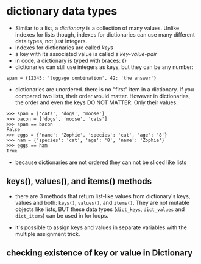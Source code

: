 # dictionary data types

- Similar to a list, a *dictionary* is a collection of many values. Unlike indexes for lists though, indexes for dictionaries can use many different data types, not just integers.
- indexes for dictionaries are called *keys*
- a key with its associated value is called a *key-value-pair*
- in code, a dictionary is typed with braces: {}
- dictionaries can still use integers as keys, but they can be any number:

```
spam = {12345: 'luggage combination', 42: 'the answer'}
```

- dictionaries are unordered. there is no "first" item in a dictionary. If you compared two lists, their order would matter. However in dictionaries, the order and even the keys DO NOT MATTER. Only their values:

```
>>> spam = ['cats', 'dogs', 'moose']
>>> bacon = ['dogs', 'moose', 'cats']
>>> spam == bacon
False
>>> eggs = {'name': 'Zophie', 'species': 'cat', 'age': '8'}
>>> ham = {'species': 'cat', 'age': '8', 'name': 'Zophie'}
>>> eggs == ham
True
```

- because dictionaries are not ordered they can not be sliced like lists

## keys(), values(), and items() methods

- there are 3 methods that return list-like values from dictionary's keys, values and both: ```keys()```, ```values()```, and ```items()```. They are not mutable objects like lists, BUT these data types (```dict_keys```, ```dict_values``` and ```dict_items```) can be used in for loops.

- it's possible to assign keys and values in separate variables with the multiple assignment trick.

## checking existence of key or value in Dictionary



